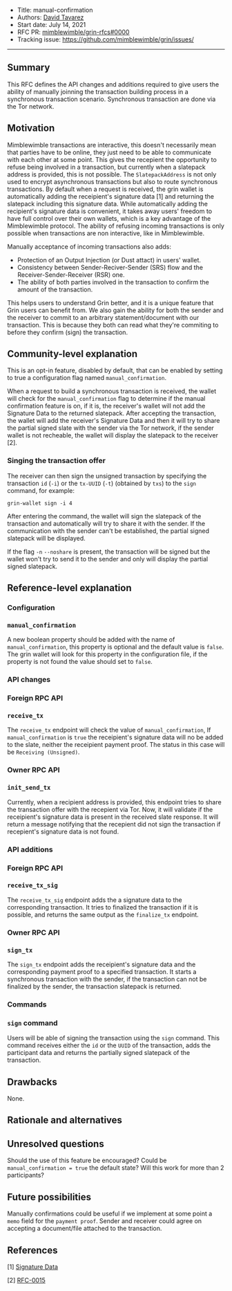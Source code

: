 - Title: manual-confirmation
- Authors: [David Tavarez](mailto:david@punksec.com)
- Start date: July 14, 2021
- RFC PR: [mimblewimble/grin-rfcs#0000](https://github.com/mimblewimble/grin-rfcs/pull/)
- Tracking issue: https://github.com/mimblewimble/grin/issues/

---

## Summary
[summary]: #summary

This RFC defines the API changes and additions required to give users the ability of manually joinning the transaction building process in a synchronous transaction scenario. Synchronous transaction are done via the Tor network.

## Motivation
[motivation]: #motivation

Mimblewimble transactions are interactive, this doesn't necessarily mean that parties have to be online, they just need to be able to communicate with each other at some point. This gives the recepient the opportunity to refuse being involved in a transaction, but currently when a slatepack address is provided, this is not possible. The `SlatepackAddress` is not only used to encrypt asynchronous transactions but also to route synchronous transactions. By default when a request is received, the grin wallet is automatically adding the receipient's signature data [1] and returning the slatepack including this signature data. While automatically adding the recipient's signature data is convenient, it takes away users' freedom to have full control over their own wallets, which is a key advantage of the Mimblewimble protocol. The ability of refusing incoming transactions is only possible when transactions are non interactive, like in Mimblewimble.

Manually acceptance of incoming transactions also adds:

- Protection of an Output Injection (or Dust attact) in users' wallet.
- Consistency between Sender-Reciver-Sender (SRS) flow and the Receiver-Sender-Receiver (RSR) one.
- The ability of both parties involved in the transaction to confirm the amount of the transaction.

This helps users to understand Grin better, and it is a unique feature that Grin users can benefit from. We also gain the ability for both the sender and the receiver to commit to an arbitrary statement/document with our transaction. This is because they both can read what they're commiting to before they confirm (sign) the transaction.

## Community-level explanation
[community-level-explanation]: #community-level-explanation

This is an opt-in feature, disabled by default, that can be enabled by setting to true a configuration flag named `manual_confirmation`.

When a request to build a synchronous transaction is received, the wallet will check for the `manual_confirmation` flag to determine if the manual confirmation feature is on, if it is, the receiver's wallet will not add the Signature Data to the returned slatepack. After accepting the transaction, the wallet will add the receiver's Signature Data and then it will try to share the partial signed slate with the sender via the Tor network, if the sender wallet is not recheable, the wallet will display the slatepack to the receiver [2].

### Singing the transaction offer

The receiver can then sign the unsigned transaction by specifying the transaction `id` (`-i`) or the `tx-UUID` (`-t`) (obtained by `txs`) to the `sign` command, for example:

`grin-wallet sign -i 4`

After entering the command, the wallet will sign the slatepack of the transaction and automatically will try to share it with the sender. If the communication with the sender can't be established, the partial signed slatepack will be displayed.

If the flag `-n` `--noshare` is present, the transaction will be signed but the wallet won't try to send it to the sender and only will display the partial signed slatepack. 

## Reference-level explanation
[reference-level-explanation]: #reference-level-explanation

### Configuration

### `manual_confirmation`

A new boolean property should be added with the name of `manual_confirmation`, this property is optional and the default value is `false`. The grin wallet will look for this property in the configuration file, if the property is not found the value should set to `false`.

### API changes

### Foreign RPC API

### `receive_tx`

The `receive_tx` endpoint will check the value of `manual_confirmation`, If `manual_confirmation` is `true` the receipient's signature data will no be added to the slate, neither the receipient payment proof. The status in this case will be `Receiving (Unsigned)`.

### Owner RPC API

### `init_send_tx`

Currently, when a recipient address is provided, this endpoint tries to share the transaction offer with the recepient via Tor. Now, it will validate if the receipient's signature data is present in the received slate response. It will return a message notifying that the recepient did not sign the transaction if recepient's signature data is not found.

### API additions

### Foreign RPC API

### `receive_tx_sig`

The `receive_tx_sig` endpoint adds the a signature data to the corresponding transaction. It tries to finalized the transaction if it is possible, and returns the same output as the `finalize_tx` endpoint.

### Owner RPC API

### `sign_tx`

The `sign_tx` endpoint adds the receipient's signature data and the corresponding payment proof to a specified transaction. It starts a synchronous transaction with the sender, if the transaction can not be finalized by the sender, the transaction slatepack is returned.

### Commands

### `sign` command

Users will be able of signing the transaction using the `sign` command. This command receives either the `id` or the `UUID` of the transaction, adds the participant data and returns the partially signed slatepack of the transaction.

## Drawbacks
[drawbacks]: #drawbacks

None.

## Rationale and alternatives
[rationale-and-alternatives]: #rationale-and-alternatives


## Unresolved questions
[unresolved-questions]: #unresolved-questions

Should the use of this feature be encouraged?
Could be `manual_confirmation = true` the default state?
Will this work for more than 2 participants?

## Future possibilities
[future-possibilities]: #future-possibilities

Manually confirmations could be useful if we implement at some point a `memo` field for the `payment proof`. Sender and receiver could agree on accepting a document/file attached to the transaction.

## References
[references]: #references


[1] [Signature Data](https://github.com/mimblewimble/grin-rfcs/blob/master/text/0012-compact-slates.md#signature-data)

[2] [RFC-0015](https://github.com/mimblewimble/grin-rfcs/blob/master/text/0015-slatepack.md)
